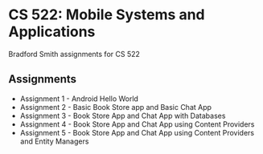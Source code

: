 # CS 522: Mobile Systems and Applications
Bradford Smith assignments for CS 522

## Assignments
- Assignment 1 - Android Hello World
- Assignment 2 - Basic Book Store app and Basic Chat App
- Assignment 3 - Book Store App and Chat App with Databases
- Assignment 4 - Book Store App and Chat App using Content Providers
- Assignment 5 - Book Store App and Chat App using Content Providers and Entity Managers

